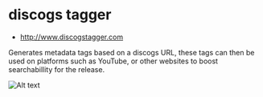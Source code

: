 # discogs tagger
- http://www.discogstagger.com

Generates metadata tags based on a discogs URL, these tags can then be used on platforms such as YouTube, or other websites to boost searchabillity for the release.

![Alt text](https://i.imgur.com/Ldn9ZfO.png "Optional title")

